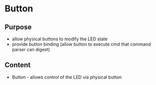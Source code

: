 # Button

## Purpose
- allow physical buttons to modify the LED state
- provide button binding (allow button to execute cmd that command parser can digest)

## Content
- Button - allows control of the LED via physical button